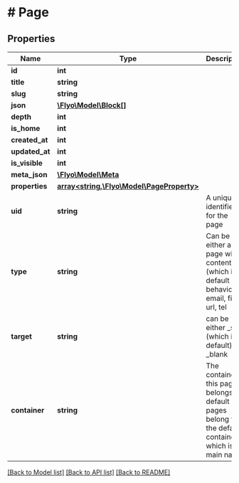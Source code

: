 # # Page

## Properties

Name | Type | Description | Notes
------------ | ------------- | ------------- | -------------
**id** | **int** |  | [optional]
**title** | **string** |  | [optional]
**slug** | **string** |  | [optional]
**json** | [**\Flyo\Model\Block[]**](Block.md) |  | [optional]
**depth** | **int** |  | [optional]
**is_home** | **int** |  | [optional]
**created_at** | **int** |  | [optional]
**updated_at** | **int** |  | [optional]
**is_visible** | **int** |  | [optional]
**meta_json** | [**\Flyo\Model\Meta**](Meta.md) |  | [optional]
**properties** | [**array<string,\Flyo\Model\PageProperty>**](PageProperty.md) |  | [optional]
**uid** | **string** | A unique identifier for the page | [optional]
**type** | **string** | Can be either a page with content (which is default behavior), email, file, url, tel | [optional]
**target** | **string** | can be either _self (which is default) or _blank | [optional]
**container** | **string** | The container this page belongs, by default all pages belong to the default container which is the main nav. | [optional]

[[Back to Model list]](../../README.md#models) [[Back to API list]](../../README.md#endpoints) [[Back to README]](../../README.md)
